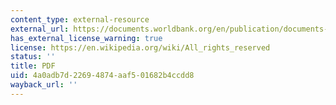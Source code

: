 ```yaml
---
content_type: external-resource
external_url: https://documents.worldbank.org/en/publication/documents-reports/documentdetail/928301468762905413/cities-on-the-move-a-world-bank-urban-transport-strategy-review
has_external_license_warning: true
license: https://en.wikipedia.org/wiki/All_rights_reserved
status: ''
title: PDF
uid: 4a0adb7d-2269-4874-aaf5-01682b4ccdd8
wayback_url: ''
---
```

